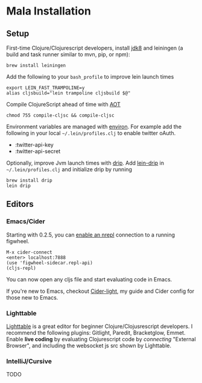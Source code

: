 Mala Installation
=================

## Setup

First-time Clojure/Clojurescript developers, install [jdk8](http://www.oracle.com/technetwork/java/javase/downloads/jdk8-downloads-2133151.html)
and leiningen (a build and task runner similar to mvn, pip, or npm):
 
	brew install leiningen
 
Add the following to your `bash_profile` to improve lein launch times

    export LEIN_FAST_TRAMPOLINE=y
    alias cljsbuild="lein trampoline cljsbuild $@"

Compile ClojureScript ahead of time with [AOT](http://swannodette.github.io/2014/12/22/waitin/)

    chmod 755 compile-cljsc && compile-cljsc

Environment variables are managed with [environ](https://github.com/weavejester/environ). For example add the
following in your local `~/.lein/profiles.clj` to enable twitter oAuth.

- :twitter-api-key
- :twitter-api-secret

Optionally, improve Jvm launch times with [drip](https://github.com/ninjudd/drip). Add [lein-drip](https://github.com/josteink/lein-drip)
in `~/.lein/profiles.clj` and initialize drip by running

    brew install drip
    lein drip
	
## Editors
	
### Emacs/Cider

Starting with 0.2.5, you can [enable an nrepl](https://github.com/bhauman/lein-figwheel/wiki/Using-the-Figwheel-REPL-within-NRepl)
connection to a running figwheel.

	M-x cider-connect
	<enter> localhost:7888
	(use 'figwheel-sidecar.repl-api)
	(cljs-repl)

You can now open any cljs file and start evaluating code in Emacs.

If you're new to Emacs, checkout [Cider-light](https://github.com/priyatam/cider-light), my guide and Cider
config for those new to Emacs.

### Lighttable

[Lighttable](http://www.lighttable.com) is a great editor for beginner Clojure/Clojusrescript developers.
I recommend the following plugins: Gitlight, Paredit, Bracketglow, Emmet. Enable **live coding** by evaluating
Clojurescript code by _connecting_ "External Browser", and including the websocket js src shown by Lighttable.

### IntelliJ/Cursive

TODO
